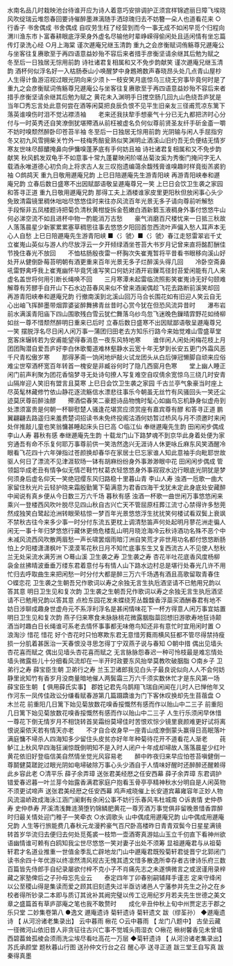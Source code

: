 <!-- { "loadSidebar": true } -->
水南名品几时栽映池台待谁开应为诗人着意巧安排调护正须宫样锦遮丽日障飞埃晓风吹绽瑞云堆怨春回要诗催醉墨淋漓随手洒琼瑰归去不妨簪一朵人也道看花来
○行香子
书舍偶成
书舍偶成
自叹劳生枉了经营到而今一事无成不如闲早觅个归程向渭川渔东市卜富春耕眼底浮荣身外虚名尽输他时辈峥嵘得偷闲处且适闲情有坐忘篇传灯录洗心经
○月上海棠
谨次遯庵兄继玉清韵
重九之会彦衡赋词侑觞尊兄遯庵公与坐客往复赓歌至于再四语意益妙殆不容后来者措手彦衡坚请余继其后勉为赋之
冬至后一日独居无悰用前韵
诗社诸君复相属和又不免步韵献笑
谨次遯庵兄继玉清韵
酒杯何似浮名好一入枯肠泰山小唤醒梦中身鶗鴂数声春晓昂头处几点青山屋杪人生得计鱼游沼视过眼光阴向来少须卜一枝安笑月底惊乌三绕无穷事毕竟何时是了
重九之会彦衡赋词侑觞尊兄遯庵公与坐客往复赓歌至于再四语意益妙殆不容后来者措手彦衡坚请余继其后勉为赋之
黄花未入渊明手日搅空肠几回九山色绕吾庐犹是当年□秀忘言处此意何尝在酒等闲莫把良辰负恨不见平生旧亲友三径甫荒凉东篱下落英谁嗅伤时泪不觉沾襟渍袖　　老来还我扶犂手想豪气十分已无九都把济时心分付与一时英秀还自笑潦倒犹堪殢酒从前枉被虚名负何似尊前贤圣友纤手斫金齑一嚼不妨时嗅颓然醉卧印苍苔半袖
冬至后一日独居无悰用前韵
光阴输与闲人手屈指穷冬又初九风雪拥柴关竹外一枝梅秀醅瓮熟似笑渊明止酒溪山旧约吾无负便结无情岁寒友世味尽醇醲掩鼻向伊慵嗅蓬茅底有手何妨且袖
诗社诸君复相属和又不免步韵献笑
秋风鹤发双龟手不如意事十常九蓬藋映闲阶嗟丛菊汝奚为秀衡门掩问字无人载酒永唯道德心初负向上将求古人友三叹抱遗编蔼余馥残膏谁嗅趣时样竟衒羔裘豹袖
○鹧鸪天
重九日敬用遯庵兄韵
上巳日陪遯庵先生游青阳峡
再游青阳峡奉和遯庵兄韵
立春后数日盛寒不出因赋鄙语敬呈遯庵尊兄一笑
上巳日会饮卫生袭之家园
和答寻正道
重九日敬用遯庵兄韵
那得工夫上酒楼谁家皮里更阳秋但放闲事心头少免致清霜镜里稠休咄咄尽悠悠佳时来往亦风流百年光景无多子请向尊前听解愁　　手段惭非五凤楼题诗把菊负清秋黄柑旋拆金苞嫩白酒新篘玉液稠身外事付悠悠牛山何必涕空流不如且进杯中物一酌能消万古愁　　豪气消磨百尺楼忧来一日抵三秋故人落落晨星少新冢累累塞草稠思往事去悠悠夕阳回首忽西流叶声偏入愁人耳声本无心人自愁
上巳日陪遯庵先生游青阳峡
■〈氵虢〉■〈氵虢〉春江走怒雷翠岩千丈立崔嵬山英似与游人约尽放浮云一夕开倾绿酒坐苍苔大书岁月记曾来直将酩酊酬佳节挽住春光不放回　　不恤枯肠殷夜雷一杯胸次失崔嵬暂将平昔看书眼移向溪山好处开从健倒卧莓苔明朝有酒更重来百年光景无多子烂醉溪头得几回　　冷卧空斋鼻吼雷野禽呼我上崔嵬幽怀毕竟凭谁写笑口何妨对酒开岩鏁茑径封苔爱闲能有几人来虚名盖世将何用引断长绳唤不回　　三月寒潭未起雷临流照影笑崔嵬诗无好句颐难解尊有芳醪手自开山下石水边苔春风来似不曾来酒阑偶趁飞花去路断前溪笑却回
再游青阳峡奉和遯庵兄韵
行撤南溪到北溪山回万马合长围花如有旧迎人笑云自无心出岫飞挥醉墨带烟霏婆娑醉舞拂青丝昔时心赏今犹在但恐风流异昔时　　瀑布岩前水满溪青阳庙下四山围歌残白雪云犹伫舞落乌纱鸟忽飞迷晚色鏁晴霏野花如绮柳如丝一尊不惜颓然醉明日重来已后时
立春后数日盛寒不出因赋鄙语敬呈遯庵尊兄一笑
摆脱浮名尽日闲人闲万事一蒲团归田老去方知乐行路今来始觉难山雪盛草堂宽客床辗转若为安甫能望得春消息一夜东风特地寒　　谁伴闲人闲处闲梅花枝上月团团陶潜自爱吾庐好李白休歌蜀道难林壑静水云宽十年无梦到长安五更门外霜风恶千尺青松傲岁寒　　那得茅斋一饷闲地炉敲火试龙团头从白后弹冠懒脚自顽来应俗难尘世窄酒杯宽百年转首一槐安是非臧谷何时了隐几西窗月色寒　　堂上幽人睡正闲门前声利聚为团花香恼梦寻无处诗句撩人写复难空自叹倩余宽惊乌三绕几时安青山隔岸迎人笑旧有盟言且莫寒
上巳日会饮卫生袭之家园
千古兰亭气象豪当时座上尽英髦林藏修竹依山静花逐流觞信水漂悲往事乐今朝虽无丝竹有风骚回头一笑还尘迹莫厌尊前醉浊醪　　殢酒偿春笑二豪题诗品物愧时髦心如幽鸟忘机静身似虚舟到处漂须富贵是何朝一杯聊慰楚人骚逢花堪赏应须赏座有嘉宾尊有醪
和答寻正道
鹏翼翩翩去路遥归来羞费楚词招读书未免终投阁沽酒何妨暂过桥风与月不须邀时来闲处伴推敲儿童也笑翁慵甚睡起床头日巳高
○临江仙
奉继遯庵先生韵
田闲闲步偶成
李山人寿
暮秋有感
奉继遯庵先生韵
十载龙门山下路梦魂不到京华此身着处便为家穷通吾有命不乐复何耶万事尊前供一笑浩然逸兴无涯诗人休更咏丘麻东风笑酒醒冷眼看飞花四十六年弹指过苍颜换却春华在家居士巳忘家谁人知此意袖手向毗耶世故驱人何日了漂流不见津涯软旸一钵有胡麻纷纷身外事渺渺眼中花
田闲闲步偶成
管领韶华成老丑有情争似无情芒鞋竹杖葛衣轻悠悠身外事寂寂水边行眼底光阴犹是梦何须身后虚名仰天一笑绝冠缨东风归路稳十里暮山青
李山人寿
浊酒一卮歌一曲大家留住秋光片云轻护晓来霜殷勤篱下菊满意为君香四海干戈犹未定此身底处安藏醉中闻说有真乡便从今日数三万六千场
暮秋有感
浊酒一杯歌一曲世闲万事悠悠闲来乘兴一登楼西风吹叶脱尽见四山秋自古兴亡天不管屈原枉葬江流寸心禁得许多愁莞然成独笑白鹭起沧洲转眼荣枯惊一梦百年光景悠悠浮生扰扰笑何楼试看双鬓上衰飒不禁秋古往今来多少事一时分付东流五更枕上调清愁笛声何处起明月蓼花洲走徧人闲无一事十年归梦悠悠行藏休更倚危楼乱山明月晓沧海冷云秋诗酒功名殊不恶个中未减风流西风吹散两眉愁一声长啸罢烟雨暗汀洲自笑荒才非世用功名都付悠悠断肠怕上夕阳楼潇潇枫叶下漠漠苇花秋日月不知忙底事东生又复西流古人不见使人愁秋兰无处采流水满芳洲
○蓦山溪
卫生袭之寿
卫生袭之寿
杏花半吐花底香风度杨柳袅金丝拂晴波垂垂万缕东君着意付与有情人山下路水边村总是堪行处春光几许不用忙归去呼取曲生来把闲愁一时分付大都是醉三万六千场遇有酒且高歌留取青春住
○蝶恋花
卫生袭之生朝吾兄作歌词以寿之余独无言生执卮酒坚请不已勉用兄韵以答其意
明日卫生见和复次韵
卫生袭之生朝吾兄作歌词以寿之余独无言生执卮酒坚请不已勉用兄韵以答其意
点检东园花发未蝶绕芳丛馥馥香浮蘂买酒酬春君有地不妨日涉聊成趣身世虚舟元不系浮利浮名是甚闲情味花下一杯方得意人闲万事宜姑置
明日卫生见和复次韵
燕子归来寒食未脉脉桃花微露胭脂蘂回想旧游歌寿地狂诗颠酒当时趣白日长绳谁可系老去情怀事事都无味倦鸟知还非有意忙时宜用闲时置
○浪淘沙
惜花
惜花
好个杏花时只怕寒欺东君无意惜芳蕤雨横风狂都不管尽得禁持瘦损一分肌着甚医治一天春恨没寻思怎得丁宁双燕子说与春知
○朝中措
偶出见墙头杏花喜而赋之
偶出见墙头杏花喜而赋之
无言脉脉怨春迟一种可怜枝最是难忘情处墙头微露些儿十分细看风流却在一半开时政要东风抬举莫教吹破胭脂
○南乡子
卫弟行之寿
薛宝臣生朝
卫弟行之寿
兰玉卫诸郎我见白头子最良说似向人人不会何妨静里讹知竹有香岁月没商量暗地催人两鬓霜三万六千须实数休忙才是东风第一场
薛宝臣生朝 【 俱用薛氏实事】
郡姓记君先乌鹊翔飞瑞自闲闻在儿时人已惮他年又作河东一凤传佳政讼分缣看赋春游第几篇蹑蹻谁为门下客休叹换却先生苜蓿盘
○木兰花
前重阳几日篱下始见菊放数花嗅香挼慨然有感而作以贻山中二三子
前重阳几日篱下始见菊放数花嗅香挼慨然有感而作以贻山中二三子
人生行乐须闲早休惜一尊花下倒无情岁月不相饶转首吴霜纷莫埽佳时苦恨欢悰少镜里衰颜难更好试将离恨说渠侬天若有情天亦老　　不才自合收身早一座青山成潦倒蒙头赢得日高眠落叶满庭慵不埽杀人四海知多少留住头皮贫亦好年年种菊待花开不道看花人渐老　　莼鲈江上秋风早四海狂澜惊既倒明知不是入时人闭户十年成却埽故人落落晨星少红叶黄花依旧好登临信美自然情坐觉光风容易老　　醉中昨夜归来早应怕苍苔嗔健倒一尊鬬健莫蹉跎过眼光阴如电埽破除万事心头少酒自于人情味好醒时还醉醉还醒赖得此乡容此老
○清平乐
薛子余弄璋
送张君美经厯之任安西幕
薛子余弄璋
东君调护错爱春迟暮一叶兰芽今始露香满君家庭户抱看玉骨亭亭精神秋水分明自是人闲英物不须更试啼声
送张君美经厯之任安西幕
鸡声戒晓催上长安道宾幕雍容年正妙人物风流温峤政成海泳江涵门阑剩有余闲公事不妨行乐春风韦杜城南
○诉衷情
史仲恭寿
史仲恭寿
芹溪清浅舞涟漪堕钓锦鳞肥黄花一尊芳酒万事觉俱非留晚景惜香霏醉时归最关情处迎门稚子一笑牵衣
○水调歌头
山中偶成用遯庵兄韵
山中偶成用遯庵兄韵
人生等行旅能费几春秋元龙漫矜豪气百尺卧高楼昨日青青双鬓今日星星满镜转首岁华流归去便归去何处觅菟裘一枝笻一壶酒寄真游姑山玉立千仞直下看神州欲语幽情谁可赖有白鸥知我尘世尽悠悠一笑对妻子出处不须筹
显祖遯庵君与从祖菊轩君才名道业推重一世值金季乱亡辟地龙门山中遯庵君既殁菊轩君徙晋宁北郭闭门读书余四十年优游以终凛然清风视古无愧其遗文惜多散逸所幸存者古律诗乐府三数百篇皆先侍郎手自纪录屡欲付梓不克小子不肖痛先志之未遂惧微言之或泯谨用录梓藏之家塾俾后之子孙毋忘先业云　　泰定四年丁卯春别嗣辅拜手谨志
定来守绛闲以公至稷山得是集读而爱之顾其旧刻遗失过半亟访诸邑人宁藩参并先生之孙之在乡校者得所钞录二本即与质订其讹补其阙完璧以传工讫用纪岁月若夫先生世德之美文章之盛篇首有草庐邵庵之笔也我不敢赘时　　成化辛丑仲秋上旬中州贾定志于郡之乐只堂
二妙集卷第八
●逸文
遯庵遗诗
菊轩遗诗
菊轩遗文
跋（缪荃孙）
◆遯庵遗诗 【 从河汾诸老集录出】
云中暮雨
楸花
○云中暮雨 【 龙门八题中】
古垒云藏一径微河山依旧昔人非贪征往古兴亡事不觉城头雨湿衣
○楸花
楸树馨香见未曾墙西碧葢耸孤棱会须雨洗尘埃尽看吐高花一万层
◆菊轩遗诗 【 从河汾诸老集录出】
苏氏承颜堂
题秋暮山行图
送孙仲文行台之召
醒心亭
送寻正道
跋三堂王自写真
跋秦得真墨
